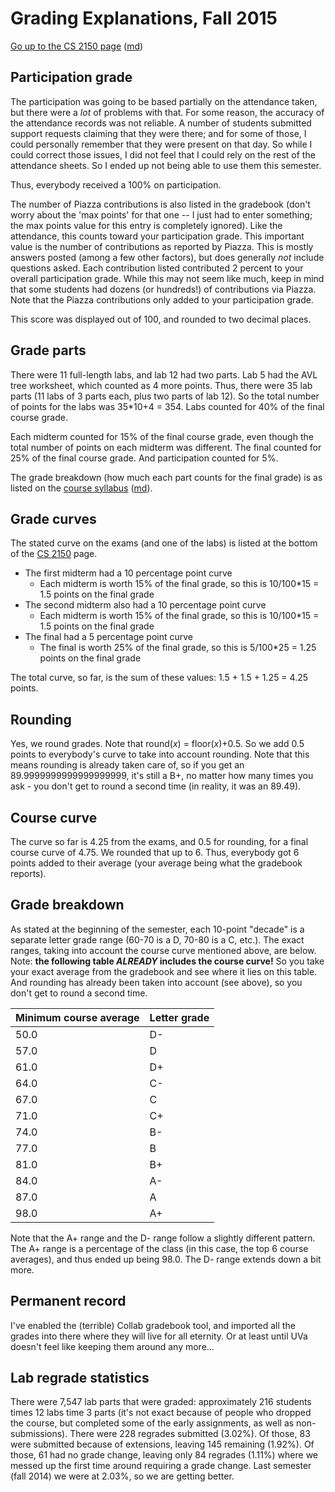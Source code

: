 Grading Explanations, Fall 2015
===============================

[Go up to the CS 2150 page](index.html) ([md](index.md))

Participation grade
-------------------

The participation was going to be based partially on the attendance taken, but there were a *lot* of problems with that.  For some reason, the accuracy of the attendance records was not reliable.  A number of students submitted support requests claiming that they were there; and for some of those, I could personally remember that they were present on that day.  So while I could correct those issues, I did not feel that I could rely on the rest of the attendance sheets.  So I ended up not being able to use them this semester.

Thus, everybody received a 100% on participation.

The number of Piazza contributions is also listed in the gradebook (don't worry about the 'max points' for that one -- I just had to enter something; the max points value for this entry is completely ignored).  Like the attendance, this counts toward your participation grade.  This important value is the number of contributions as reported by Piazza.  This is mostly answers posted (among a few other factors), but does generally *not* include questions asked.  Each contribution listed contributed 2 percent to your overall participation grade.  While this may not seem like much, keep in mind that some students had dozens (or hundreds!) of contributions via Piazza.  Note that the Piazza contributions only added to your participation grade.

This score was displayed out of 100, and rounded to two decimal places.

Grade parts
-----------

There were 11 full-length labs, and lab 12 had two parts.  Lab 5 had the AVL tree worksheet, which counted as 4 more points.  Thus, there were 35 lab parts (11 labs of 3 parts each, plus two parts of lab 12).  So the total number of points for the labs was 35*10+4 = 354.  Labs counted for 40% of the final course grade.

Each midterm counted for 15% of the final course grade, even though the total number of points on each midterm was different.  The final counted for 25% of the final course grade.  And participation counted for 5%.

The grade breakdown (how much each part counts for the final grade) is as listed on the [course syllabus](syllabus.html) ([md](syllabus.md)).

Grade curves
------------

The stated curve on the exams (and one of the labs) is listed at the bottom of the [CS 2150](index.html) page.

- The first midterm had a 10 percentage point curve
    - Each midterm is worth 15% of the final grade, so this is 10/100\*15 = 1.5 points on the final grade
- The second midterm also had a 10 percentage point curve
    - Each midterm is worth 15% of the final grade, so this is 10/100\*15 = 1.5 points on the final grade
- The final had a 5 percentage point curve
    - The final is worth 25% of the final grade, so this is 5/100\*25 = 1.25 points on the final grade

The total curve, so far, is the sum of these values: 1.5 + 1.5 + 1.25 = 4.25 points.

Rounding
--------

Yes, we round grades.  Note that round(*x*) = floor(*x*)+0.5.  So we add 0.5 points to everybody's curve to take into account rounding.  Note that this means rounding is already taken care of, so if you get an 89.9999999999999999999, it's still a B+, no matter how many times you ask - you don't get to round a second time (in reality, it was an 89.49).

Course curve
------------

The curve so far is 4.25 from the exams, and 0.5 for rounding, for a final course curve of 4.75.  We rounded that up to 6.  Thus, everybody got 6 points added to their average (your average being what the gradebook reports).

Grade breakdown
---------------

As stated at the beginning of the semester, each 10-point "decade" is a separate letter grade range (60-70 is a D, 70-80 is a C, etc.).  The exact ranges, taking into account the course curve mentioned above, are below.  Note: **the following table *ALREADY* includes the course curve!**  So you take your exact average from the gradebook and see where it lies on this table.  And rounding has already been taken into account (see above), so you don't get to round a second time.

| Minimum course average | Letter grade |
|------------------------|--------------|
| 50.0 | D- |
| 57.0 | D |
| 61.0 | D+ |
| 64.0 | C- |
| 67.0 | C |
| 71.0 | C+ |
| 74.0 | B- |
| 77.0 | B |
| 81.0 | B+ |
| 84.0 | A- |
| 87.0 | A |
| 98.0 | A+ |


Note that the A+ range and the D- range follow a slightly different pattern.  The A+ range is a percentage of the class (in this case, the top 6 course averages), and thus ended up being 98.0.  The D- range extends down a bit more.

Permanent record
----------------

I've enabled the (terrible) Collab gradebook tool, and imported all the grades into there where they will live for all eternity.  Or at least until UVa doesn't feel like keeping them around any more...

Lab regrade statistics
----------------------

There were 7,547 lab parts that were graded: approximately 216 students times 12 labs time 3 parts (it's not exact because of people who dropped the course, but completed some of the early assignments, as well as non-submissions).  There were 228 regrades submitted (3.02%).  Of those, 83 were submitted because of extensions, leaving 145 remaining (1.92%).  Of those, 61 had no grade change, leaving only 84 regrades (1.11%) where we messed up the first time around requiring a grade change.  Last semester (fall 2014) we were at 2.03%, so we are getting better.
